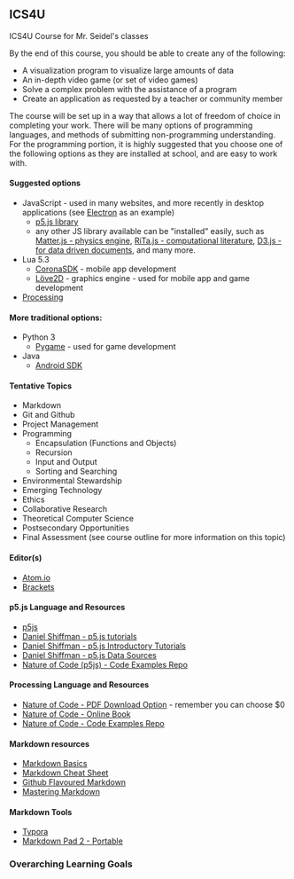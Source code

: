 ICS4U
-----

ICS4U Course for Mr. Seidel's classes

By the end of this course, you should be able to create any of the following:
* A visualization program to visualize large amounts of data
* An in-depth video game (or set of video games)
* Solve a complex problem with the assistance of a program
* Create an application as requested by a teacher or community member

The course will be set up in a way that allows a lot of freedom of choice in completing your work.  There will be many options of programming languages, and methods of submitting non-programming understanding.  For the programming portion, it is highly suggested that you choose one of the following options as they are installed at school, and are easy to work with.

#### Suggested options
* JavaScript - used in many websites, and more recently in desktop applications (see [Electron](https://electron.atom.io/) as an example)
    * [p5.js library](https://p5js.org/)
    * any other JS library available can be "installed" easily, such as [Matter.js - physics engine](http://brm.io/matter-js/), [RiTa.js - computational literature](http://rednoise.org/rita/), [D3.js - for data driven documents](https://d3js.org/), and many more.
* Lua 5.3
    * [CoronaSDK](https://coronalabs.com/corona-sdk/) - mobile app development
    * [Löve2D](https://love2d.org/) - graphics engine - used for mobile app and game development
* [Processing](https://processing.org/)
    
#### More traditional options:
* Python 3
    * [Pygame](https://www.pygame.org/news) - used for game development
* Java
    * [Android SDK](https://developer.android.com/studio/index.html)
    
#### Tentative Topics
* Markdown
* Git and Github
* Project Management
* Programming
  * Encapsulation (Functions and Objects)
  * Recursion
  * Input and Output
  * Sorting and Searching
* Environmental Stewardship
* Emerging Technology
* Ethics
* Collaborative Research
* Theoretical Computer Science
* Postsecondary Opportunities
* Final Assessment (see course outline for more information on this topic)

#### Editor(s)
* [Atom.io](http://atom.io/)
* [Brackets](http://brackets.io/)

#### p5.js Language and Resources
* [p5js](https://p5js.org/)
* [Daniel Shiffman - p5.js tutorials](https://www.youtube.com/user/shiffman/playlists?shelf_id=14&view=50&sort=dd)
* [Daniel Shiffman - p5.js Introductory Tutorials](https://www.youtube.com/playlist?list=PLRqwX-V7Uu6Zy51Q-x9tMWIv9cueOFTFA)
* [Daniel Shiffman - p5.js Data Sources](https://www.youtube.com/playlist?list=PLRqwX-V7Uu6a-SQiI4RtIwuOrLJGnel0r)
* [Nature of Code (p5js) - Code Examples Repo](https://github.com/shiffman/The-Nature-of-Code-Examples-p5.js/)

#### Processing Language and Resources
* [Nature of Code - PDF Download Option](http://natureofcode.com/) - remember you can choose $0
* [Nature of Code - Online Book](http://natureofcode.com/book/)
* [Nature of Code - Code Examples Repo](https://github.com/shiffman/The-Nature-of-Code-Examples)

#### Markdown resources
* [Markdown Basics](http://www.markdowntutorial.com/lesson/1/)
* [Markdown Cheat Sheet](https://guides.github.com/pdfs/markdown-cheatsheet-online.pdf)
* [Github Flavoured Markdown](https://help.github.com/articles/basic-writing-and-formatting-syntax/)
* [Mastering Markdown](https://guides.github.com/features/mastering-markdown/)

#### Markdown Tools
* [Typora](https://www.typora.io/)
* [Markdown Pad 2 - Portable](http://markdownpad.com/faq.html#portable)

### Overarching Learning Goals
